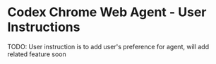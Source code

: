 # Codex Chrome Web Agent - User Instructions

TODO: User instruction is to add user's preference for agent, will add related feature soon